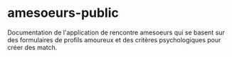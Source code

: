 # amesoeurs-public
Documentation de l'application de rencontre amesoeurs qui se basent sur des formulaires de profils amoureux et des critères psychologiques  pour créer des match.
